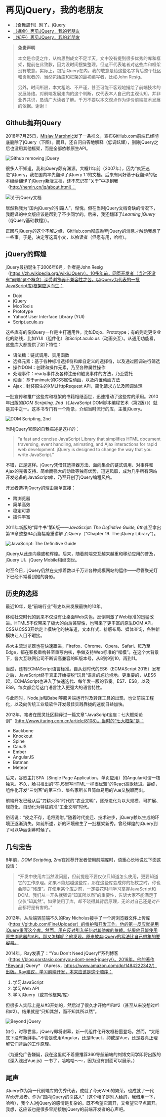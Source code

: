 # 再见jQuery，我的老朋友

 - [（奇舞周刊）别了，jQuery](https://mp.weixin.qq.com/s/7IW4WPTqjOieNVpQX9vBFQ)
 - [（掘金）再见JQuery，我的老朋友](https://juejin.im/post/5b5af8565188251b186bcfcb)
 - [（知乎）再见JQuery，我的老朋友](https://zhuanlan.zhihu.com/p/40739079)

> **免责声明**
>
> 本文是仓促之作，从构思到成文不足半天。文中没有提到很多优秀的库和框架，提前在此致歉，因为没时间搜集整理。但这不代表笔者对这些库和框架没有敬意。实际上，包括jQuery在内，我的敬意是给这些名字背后整个社区和贡献者的，当然包括库和框架的最初编写者，比如John Resig。
>
> 另外，时间所限，本文粗略、不严谨，甚至可能不客观地描绘了前端技术的发展脉络。对前端发展走向的这个判断，仅代表本人自己的主观认知，并非业界共识，恳请广大读者了解。千万不要以本文观点作为评价前端技术发展的依据。谢谢！

## Github抛弃jQuery

2018年7月25日，[Mislav Marohnić](https://twitter.com/mislav)发了一条推文，宣布GitHub.com前端已经彻底删除了jQuery（下图）。而且，还自问自答地解释（低调炫耀），删除jQuery之后也没用其他框架，而是全部依赖原生API。

![Github removing jQuery](https://p0.ssl.qhimg.com/t010de7c2fee04c90da.jpg)

很多人不知道，我和jQuery颇有渊源。大概11年前（2007年），因为“疯狂迷恋”jQuery，我在国内率先翻译了jQuery 1.1的文档。后来有同好基于我翻译的版本继续翻译了jQuery新版文档，还不忘记在“关于”中提到我（http://hemin.cn/jq/about.html）：

![关于jQuery文档](https://p1.ssl.qhimg.com/t01f8ac0f3b3beb2e96.jpg)

居然称我为“国内jQuery的引路人”，惭愧。但在当时jQuery文档奇缺的情况下，我翻译的中文版应该是帮到了不少同学的。后来，我还翻译了*Learning jQuery*（《jQuery基础教程》）。

正因与jQuery的这个不解之缘，GitHub.com彻底抛弃jQuery的消息才触动我想了一些事。于是，决定写这篇小文，以飨读者（但愿有用，哈哈）。

## jQuery的辉煌

jQuery最初诞生于2006年8月，作者是John Resig（https://zh.wikipedia.org/wiki/JQuery）。10多年前，网页开发者（当时还没有“前端”这个概念）深受浏览器不兼容性之苦。以jQuery为代表的一批JavaScript库/框架应运而生：

- Dojo
- jQuery
- MooTools
- Prototype
- Yahoo! User Interface Library (YUI)
- Script.aculo.us

这些库有的像jQuery一样是主打通用性，比如Dojo、Prototype；有的则走更专业化的路线，比如YUI（组件化）和Script.aculo.us（动画交互）。从通用功能看，这些库大都提供了如下特性：

- 语法糖：链式调用、实用函数
- 选择元素：基于各种标准选择符和库自定义的选择符，以及通过回调进行筛选
- 操作DOM：创建和操作元素，乃至各种属性操作
- 处理事件：ready事件及各种注册和触发事件的方法，乃至委托
- 动画：基于animate的CSS属性动画，以及内置动画方法
- Ajax：封装原生的XMLHttpRequest API，简化请求方法及回调处理

一批宣传和推广这些库和框架的书籍相继面世，迅速推动了这些库的采用。2010年出版的*DOM Scripting, 2nd*（《JavaScript DOM脚本编程艺术（第2版）》）就是其中之一。这本书专门有一个附录，介绍当时流行的库，主推jQuery。

![DOM Scripting, 2nd](https://p2.ssl.qhimg.com/t011e5872354678517b.jpg)

当时jQuery官网的自我描述是这样的：

> “a fast and concise JavaScript Library that simplifies HTML document traversing, event handling, animating, and Ajax interactions for rapid web development. jQuery is designed to change the way that you write JavaScript.”

不错，正是这样。jQuery凭借其选择器方法、面向集合的链式调用、对事件和Ajax的完善支持、简单而强大的动效等独有优势，迅速风靡，成为几乎所有网站开发必备的JavaScript库，乃至开创了jQuery编程风格。

开发者选择jQuery的理由简单直接：

- 跨浏览器
- 简单高效
- 稳定可靠
- 插件丰富

2011年新版的“犀牛书”第6版——*JavaScript: The Definitive Guide, 6th*甚至拿出第19章整整64页篇幅隆重讲解了jQuery（“Chapter 19. The jQuery Library”）。

![JavaScript: The Definitive Guide](https://p4.ssl.qhimg.com/t01c64e0a1d2f2d7155.jpg)

jQuery从此走向鼎盛和辉煌。后来，随着前端交互越来越重和移动应用的普及，jQuery UI、jQuery Mobile相继面世。

时至今日，jQuery仍然在支撑着数以千万计各种规模网站的运作——尽管聚光灯下已经不常看到她的身影。

## 历史的选择

最近10年，是“前端行业”有史以来发展最快的10年。

移动社交时代的到来不仅没有让桌面Web失色，反倒刺激了Web标准的迅猛改进。HTML5不仅带来了极大的向后兼容性，也带来了更丰富的原生DOM API。CSS从CSS3开始走上模块化的快车道，文本样式、排版布局、媒体查询，各种新模块让人目不暇接。

各大主流浏览器也在快速跟进，Firefox、Chrome、Opera、Safari、IE乃至Edge，都在积极重构甚至重写内核，争做支持Web标准的“楷模”。在这个大背景下，各大互联网公司不断调高兼容的IE版本号，从8到9到10，再到11。

当然，还有ECMAScript语言标准。自从划时代的ES6（ECMAScript 2015）发布之后，JavaScript终于真正开始摆脱“玩具”语言的尴尬境地。更重要的，从ES6起，ECMAScript也进入了快速迭代、每年发一版的节奏。ES7、ES8，以及ES9，每次都会给这门语言注入更强大的语言特性。

与此同时，Node.js和Babel等服务端运行时及转译工具的出现，也让前端工程化，以及向传统工业级软件开发最佳实践靠拢的速度日益加快。

2012年，笔者在图灵社区翻译过一篇文章“JavaScript宝座：七大框架论剑”（http://www.ituring.com.cn/article/8108）。当时的“七大框架”是：

- Backbone
- Knockout
- Spine
- CanJS
- Ember
- AngularJS
- Batman
- Meteor

后来，谷歌主打SPA（Single Page Application，单页应用）的Angular可谓一枝独秀。不久，脸书推出的“在JS里写HTML一样很优雅”的React高歌猛进。最终，组件化开发“三剑客”的第三位、集各家所长且简单易用的Vue又脱颖而出。

前端开发已经从后“刀耕火种”时代的“农业文明”，逐渐进化为以大规模、可扩展、规范化、自动化为特征的准“工业文明”时代。

俗话说：“皮之不存，毛将焉附。”随着时代变迁、技术进步，jQuery赖以生成的环境正逐渐消失。如前所述，新的环境催生了一批框架新秀。曾经辉煌的jQuery到了可以华丽谢幕时候了。

## 几句忠告

8年前，*DOM Scripting, 2nd*在推荐开发者使用前端库时，语重心长地说过下面这段话：

> “开发中使用库当然没问题，但前提是不要仅仅只知道怎么使用，更要知道它的工作原理。如果不能超越这些库，那在这些库变成你的拐杖之时，你也会随之“残废”。在使用某个库之前，一定要花时间学习掌握JavaScript和DOM。我们从一开头就强调“知其所以然”的重要性，告诉大家不能满足于仅仅“知其然”。如果使用了库，却不晓得其背后原理，无论对自己还是对产品都将是有害的。”

2012年，从后端转前端不久的Ray Nicholus接手了一个跨浏览器文件上传库（https://github.com/FineUploader）的维护和开发工作。他的第一反应就是用jQuery重写这个库。然而，用户反对引入任何对其他库的依赖。结果他只能使用原生浏览器的API。那又怎样呢？他发现，原来放弃jQuery的写法比自己想象的要容易。

2014年，Ray发表了：“You Don't Need jQuery!”系列博客（https://blog.garstasio.com/you-dont-need-jquery/）。2016年，他的著作*Beyond jQuery* （Apress，https://www.amazon.com/dp/1484222342/）出版。Ray建议，学习前端开发，本来应该是这个顺序：

1. 学习JavaScript
2. 学习Web API
3. 学习jQuery（或其他框架/库）

但很多人实际上是从#3开始的，然后过了很久才开始#1和#2（甚至从来没想过#1和#2）。结果就是“只知其然，而不知其所以然”。

![Beyond jQuery](https://p0.ssl.qhimg.com/t01f0c2ee70b704c8d4.jpg)

如今，时移世易，jQuery即将谢幕，新一代组件化开发框粉墨登场。然而，“太阳底下没有新鲜事。”不管是使用Angular，还是React，抑或是Vue，还是要真正理解它们背后的工作原理。

（为避免广告嫌疑，我在这里就不着重推荐360导航前端的刘博文同学即将出版的《深入浅出Vue.js》一书了，哈哈哈～～，因为没有封面可以展示。）

## 尾声

jQuery作为第一代前端库的优秀代表，成就了今天Web的繁荣，也成就了一代Web开发者。作为“国内jQuery的引路人”（这个帽子是别人给的，我借用一下，哈哈），我个人对jQuery的感情是复杂的。既不希望它离开，又希望它早点离开。我想，这应该也是很多早期接触jQuery的前端开发者的心声吧。